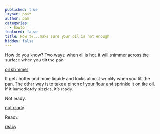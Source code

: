 ```yaml
---
published: true
layout: post
author: pam
categories:
  - howto
featured: false
title: How to...make sure your oil is hot enough
hidden: false
---
```

How do you know?  Two ways: when oil is hot, it will shimmer across the surface when you tilt the pan.  

[oil shimmer](https://www.youtube.com/watch?v=cc4M9izmx5Q)

It gets hotter and more liquidy and looks almost wrinkly when you tilt the pan. The other way is to take a pinch of your flour and sprinkle it on the oil.  If it immediately sizzles, it’s ready.

Not ready.

[not ready](https://www.youtube.com/watch?v=zIRz8s_ud4I)

Ready.

[reacy](https://www.youtube.com/watch?v=pPbEDvsaQzA)
